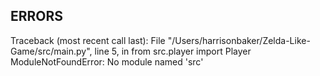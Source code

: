 ## ERRORS

Traceback (most recent call last):
  File "/Users/harrisonbaker/Zelda-Like-Game/src/main.py", line 5, in <module>
    from src.player import Player
ModuleNotFoundError: No module named 'src'

